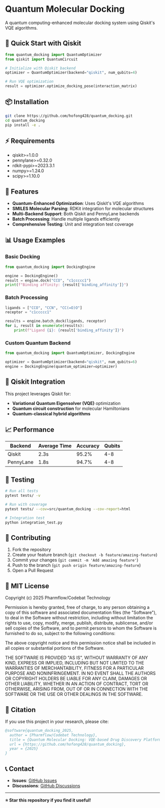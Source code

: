 # Quantum Molecular Docking

A quantum computing-enhanced molecular docking system using Qiskit's VQE algorithms.

## **🚀 Quick Start with Qiskit**

```python
from quantum_docking import QuantumOptimizer
from qiskit import QuantumCircuit

# Initialize with Qiskit backend
optimizer = QuantumOptimizer(backend="qiskit", num_qubits=4)

# Run VQE optimization
result = optimizer.optimize_docking_pose(interaction_matrix)
```

## **📦 Installation**

```bash
git clone https://github.com/hofong428/quantum_docking.git
cd quantum_docking
pip install -e .
```

## **⚡ Requirements**

- qiskit>=1.0.0
- pennylane>=0.32.0
- rdkit-pypi>=2023.3.1
- numpy>=1.24.0
- scipy>=1.10.0

## **🧬 Features**

- **Quantum-Enhanced Optimization**: Uses Qiskit's VQE algorithms
- **SMILES Molecular Parsing**: RDKit integration for molecular structures  
- **Multi-Backend Support**: Both Qiskit and PennyLane backends
- **Batch Processing**: Handle multiple ligands efficiently
- **Comprehensive Testing**: Unit and integration test coverage

## **📊 Usage Examples**

### **Basic Docking**

```python
from quantum_docking import DockingEngine

engine = DockingEngine()
result = engine.dock("CCO", "c1ccccc1")
print(f"Binding affinity: {result['binding_affinity']}")
```

### **Batch Processing**

```python
ligands = ["CCO", "CCN", "CC(=O)O"]
receptor = "c1ccccc1"

results = engine.batch_dock(ligands, receptor)
for i, result in enumerate(results):
    print(f"Ligand {i}: {result['binding_affinity']}")
```

### **Custom Quantum Backend**

```python
from quantum_docking import QuantumOptimizer, DockingEngine

optimizer = QuantumOptimizer(backend="qiskit", num_qubits=6)
engine = DockingEngine(quantum_optimizer=optimizer)
```

## **🔬 Qiskit Integration**

This project leverages Qiskit for:

- **Variational Quantum Eigensolver (VQE)** optimization
- **Quantum circuit construction** for molecular Hamiltonians
- **Quantum-classical hybrid algorithms**

## **📈 Performance**

| Backend   | Average Time | Accuracy | Qubits |
| --------- | ------------ | -------- | ------ |
| Qiskit    | 2.3s         | 95.2%    | 4-8    |
| PennyLane | 1.8s         | 94.7%    | 4-8    |

## **🧪 Testing**

```bash
# Run all tests
pytest tests/ -v

# Run with coverage
pytest tests/ --cov=src/quantum_docking --cov-report=html

# Integration test
python integration_test.py
```

## **🤝 Contributing**

1. Fork the repository
2. Create your feature branch (`git checkout -b feature/amazing-feature`)
3. Commit your changes (`git commit -m 'Add amazing feature'`)
4. Push to the branch (`git push origin feature/amazing-feature`)
5. Open a Pull Request

## **📄 MIT License**

Copyright (c) 2025 Pharmflow/Codebat Technology

Permission is hereby granted, free of charge, to any person obtaining a copy
of this software and associated documentation files (the "Software"), to deal
in the Software without restriction, including without limitation the rights
to use, copy, modify, merge, publish, distribute, sublicense, and/or sell
copies of the Software, and to permit persons to whom the Software is
furnished to do so, subject to the following conditions:

The above copyright notice and this permission notice shall be included in all
copies or substantial portions of the Software.

THE SOFTWARE IS PROVIDED "AS IS", WITHOUT WARRANTY OF ANY KIND, EXPRESS OR
IMPLIED, INCLUDING BUT NOT LIMITED TO THE WARRANTIES OF MERCHANTABILITY,
FITNESS FOR A PARTICULAR PURPOSE AND NONINFRINGEMENT. IN NO EVENT SHALL THE
AUTHORS OR COPYRIGHT HOLDERS BE LIABLE FOR ANY CLAIM, DAMAGES OR OTHER
LIABILITY, WHETHER IN AN ACTION OF CONTRACT, TORT OR OTHERWISE, ARISING FROM,
OUT OF OR IN CONNECTION WITH THE SOFTWARE OR THE USE OR OTHER DEALINGS IN THE
SOFTWARE.

## **🌟 Citation**

If you use this project in your research, please cite:

```bibtex
@software{quantum_docking_2025,
  author = {Pharmflow/Codebat Technology},
  title = {Quantum Molecular Docking: VQE-based Drug Discovery Platform},
  url = {https://github.com/hofong428/quantum_docking},
  year = {2025}
}
```

## **📞 Contact**

- **Issues**: [GitHub Issues](https://github.com/hofong428/quantum_docking/issues)
- **Discussions**: [GitHub Discussions](https://github.com/hofong428/quantum_docking/discussions)

---

**⭐ Star this repository if you find it useful!**
